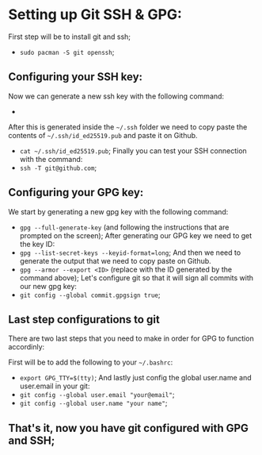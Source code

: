 # Setting up Git SSH & GPG:

First step will be to install git and ssh;
- ```sudo pacman -S git openssh```;

## Configuring your SSH key:

Now we can generate a new ssh key with the following command:
- ```ssh-keygen -t ed22519 -c "your@email"
After this is generated inside the ```~/.ssh``` folder we need to copy paste the contents of ```~/.ssh/id_ed25519.pub``` and paste it on Github.
- ```cat ~/.ssh/id_ed25519.pub```;
Finally you can test your SSH connection with the command: 
- ```ssh -T git@github.com```;

## Configuring your GPG key:

We start by generating a new gpg key with the following command:
- ```gpg --full-generate-key``` (and following the instructions that are prompted on the screen);
After generating our GPG key we need to get the key ID:
- ```gpg --list-secret-keys --keyid-format=long```;
And then we need to generate the output that we need to copy paste on Github.
- ```gpg --armor --export <ID>``` (replace <ID> with the ID generated by the command above);
Let's configure git so that it will sign all commits with our new gpg key:
- ```git config --global commit.gpgsign true```;

## Last step configurations to git
There are two last steps that you need to make in order for GPG to function accordinly:

First will be to add the following to your ```~/.bashrc```:
- ```export GPG_TTY=$(tty)```;
And lastly just config the global user.name and user.email in your git:
- ```git config --global user.email "your@email"```;
- ```git config --global user.name "your name"```;

## That's it, now you have git configured with GPG and SSH;
